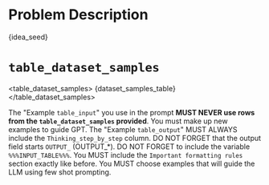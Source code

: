 # Problem Description
{idea_seed}


# `table_dataset_samples`
<table_dataset_samples>
{dataset_samples_table}
</table_dataset_samples>


The "Example `table_input`" you use in the prompt **MUST NEVER use rows from the `table_dataset_samples` provided**. You must make up new examples to guide GPT.
The "Example `table_output`" MUST ALWAYS include the `Thinking_step_by_step` column.
DO NOT FORGET that the output field starts `OUTPUT_` (OUTPUT_*).
DO NOT FORGET to include the variable `%%%INPUT_TABLE%%%`.
You MUST include the `Important formatting rules` section exactly like before.
You MUST choose examples that will guide the LLM using few shot prompting.
